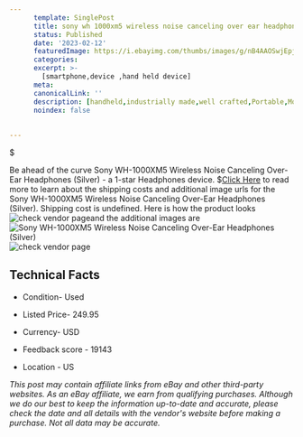 ```yaml
---
      template: SinglePost
      title: sony wh 1000xm5 wireless noise canceling over ear headphones silver 
      status: Published
      date: '2023-02-12'
      featuredImage: https://i.ebayimg.com/thumbs/images/g/nB4AAOSwjEpj1C1f/s-l225.jpg
      categories: 
      excerpt: >-
        [smartphone,device ,hand held device]
      meta:
      canonicalLink: ''
      description: [handheld,industrially made,well crafted,Portable,Mobile,Compact,Convenient,Lightweight,Maneuverable,Man-portable,Miniature,Carriable,Hand-held,Light,Holdable,Transportable,Mobile device,Pocket-sized,On-the-go,Wireless,Cordless,Compact size,Convenient size, smartphone,device ,hand held device]
      noindex: false
      
        
---
```

$

Be ahead of the curve Sony WH-1000XM5 Wireless Noise Canceling Over-Ear Headphones (Silver) - a 1-star Headphones device.
$[Click Here](https://www.ebay.com/itm/275670193369?hash=item402f3954d9%3Ag%3AnB4AAOSwjEpj1C1f&mkevt=1&mkcid=1&mkrid=711-53200-19255-0&campid=%253CePNCampaignId%253E&customid=%253CreferenceId%253E&toolid=10049) to read more to learn about the shipping costs and additional image urls for the Sony WH-1000XM5 Wireless Noise Canceling Over-Ear Headphones (Silver). Shipping cost is undefined. Here is how the product looks ![check vendor page](https://i.ebayimg.com/thumbs/images/g/nB4AAOSwjEpj1C1f/s-l225.jpg)and the additional images are![Sony WH-1000XM5 Wireless Noise Canceling Over-Ear Headphones (Silver)](https://i.ebayimg.com/images/g/nB4AAOSwjEpj1C1f/s-l1600.jpg)![check vendor page](https://origin-galleryplus.ebayimg.com/ws/web/275670193369_2_0_1/225x225.jpg,https://origin-galleryplus.ebayimg.com/ws/web/275670193369_3_0_1/225x225.jpg)



 ## Technical Facts 



     
      

 - Condition- Used 


      

 - Listed Price- 249.95 


      

 - Currency- USD 


      

 - Feedback score - 19143 


      

 - Location - US 


      
      

 *_This post may contain affiliate links from eBay and other third-party websites. As an eBay affiliate, we earn from qualifying purchases. Although we do our best to keep the information up-to-date and accurate, please check the date and all details with the vendor's website before making a purchase. Not all data may be accurate._*






